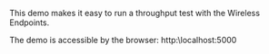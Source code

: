 This demo makes it easy to run a throughput test with
 the Wireless Endpoints.

The demo is accessible by the browser: http:\\localhost:5000

